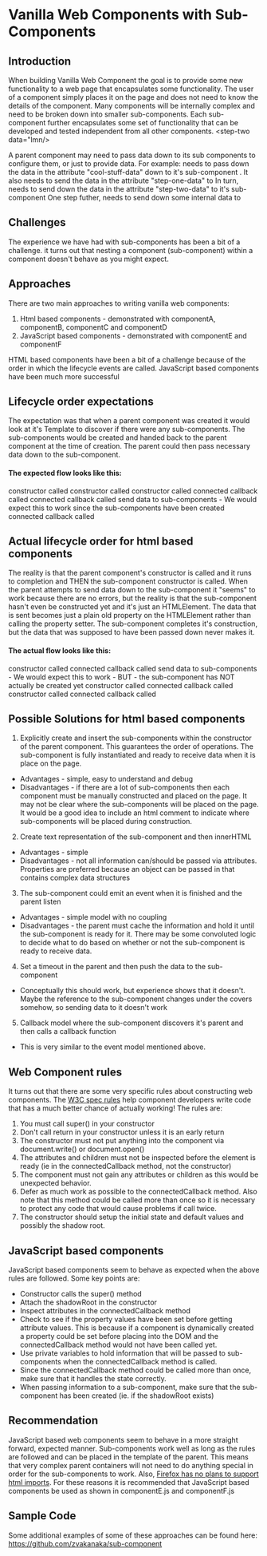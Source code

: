 # Vanilla Web Components with Sub-Components

## Introduction

When building Vanilla Web Component the goal is to provide some new functionality to a web page that encapsulates some functionality.  The user of a component simply places it on the page and does not need to know the details of the component. Many components will be internally complex and need to be broken down into smaller sub-components. Each sub-component further encapsulates some set of functionality that can be developed and tested independent from all other components.
<do-amazing-things cool-stuff-data="abc"  step-one-data="efg">
	<do-cool-stuff step-two-data="lmn" step-one-data="efg">
		<step-one data="efg">
			<step-two data="lmn/>
		</step-one>
	</do-cool-stuff>
</do-amazing-things>

A parent component may need to pass data down to its sub components to configure them, or just to provide data. For example:
<do-amazing-things> needs to pass down the data in the attribute "cool-stuff-data" down to it's sub-component <do-cool-stuff>. It also needs to send the data in the attribute "step-one-data" to <do-cool-stuff>
In turn, <do-cool-stuff> needs to send down the data in the attribute "step-two-data" to it's sub-component <step-one>
One step futher, <step-on> needs to send down some internal data to <step-two>


## Challenges
The experience we have had with sub-components has been a bit of a challenge. it turns out that nesting a component (sub-component) within a component doesn't behave as you might expect.

## Approaches
There are two main approaches to writing vanilla web components:
1. Html based components - demonstrated with componentA, componentB, componentC and componentD
2. JavaScript based components - demonstrated with componentE and componentF

HTML based components have been a bit of a challenge because of the order in which the lifecycle events are called.
JavaScript based components have been much more successful

## Lifecycle order expectations
The expectation was that when a parent component was created it would look at it's Template to discover if there were any sub-components. The sub-components would be created and handed back to the parent component at the time of creation. The parent could then pass necessary data down to the sub-component.

#### The expected flow looks like this:

<do-cool-stuff> constructor called
	<step-one> constructor called
		<step-two> constructor called
		<step-two> connected callback called
	<step-one> connected callback called
<do-cool-stuff> send data to sub-components  - We would expect this to work since the sub-components have been created
<do-cool-stuff> connected callback called

## Actual lifecycle order for html based components
The reality is that the parent component's constructor is called and it runs to completion and THEN the sub-component constructor is called. When the parent attempts to send data down to the sub-component it "seems" to work because there are no errors, but the reality is that the sub-component hasn't even be constructed yet and it's just an HTMLElement. The data that is sent becomes just a plain old property on the HTMLElement rather than calling the property setter. The sub-component completes it's construction, but the data that was supposed to have been passed down never makes it.

#### The actual flow looks like this:

<do-cool-stuff> constructor called
<do-cool-stuff> connected callback called
<do-cool-stuff> send data to sub-components  - We would expect this to work - BUT - the sub-component has NOT actually be created yet
<step-one> constructor called
<step-one> connected callback called
<step-two> constructor called
<step-two> connected callback called

## Possible Solutions for html based components

1. Explicitly create and insert the sub-components within the constructor of the parent component. This guarantees the order of operations. The sub-component is fully instantiated and ready to receive data when it is place on the page.
  * Advantages - simple, easy to understand and debug
  * Disadvantages - if there are a lot of sub-components then each component must be manually constructed and placed on the page. It may not be clear where the sub-components will be placed on the page. It would be a good idea to include an html comment to indicate where sub-components will be placed during construction.
2. Create text representation of the sub-component and then innerHTML
  * Advantages - simple
  * Disadvantages - not all information can/should be passed via attributes. Properties are preferred because an object can be passed in that contains complex data structures
3. The sub-component could emit an event when it is finished and the parent listen
  * Advantages - simple model with no coupling
  * Disadvantages - the parent must cache the information and hold it until the sub-component is ready for it. There may be some convoluted logic to decide what to do based on whether or not the sub-component is ready to receive data.
4. Set a timeout in the parent and then push the data to the sub-component
  * Conceptually this should work, but experience shows that it doesn't. Maybe the reference to the sub-component changes under the covers somehow, so sending data to it doesn't work
5. Callback model where the sub-component discovers it's parent and then calls a callback function
  * This is very similar to the event model mentioned above.

## Web Component rules
It turns out that there are some very specific rules about constructing web components. The [W3C spec rules](https://w3c.github.io/webcomponents/spec/custom/#custom-element-conformance) help component developers write code that has a much better chance of actually working! The rules are:

1. You must call super() in your constructor
2. Don't call return in your constructor unless it is an early return
3. The constructor must not put anything into the component via document.write() or document.open()
4. The attributes and children must not be inspected before the element is ready (ie in the connectedCallback method, not the constructor)
5. The component must not gain any attributes or children as this would be unexpected behavior.
6. Defer as much work as possible to the connectedCallback method. Also note that this method could be called more than once so it is necessary to protect any code that would cause problems if call twice.
7. The constructor should setup the initial state and default values and possibly the shadow root.

## JavaScript based components
JavaScript based components seem to behave as expected when the above rules are followed. Some key points are:

* Constructor calls the super() method
* Attach the shadowRoot in the constructor
* Inspect attributes in the connectedCallback method
* Check to see if the property values have been set before getting attribute values. This is because if a component is dynamically created a property could be set before placing into the DOM and the connectedCallback method would not have been called yet.
* Use private variables to hold information that will be passed to sub-components when the connectedCallback method is called.
* Since the connectedCallback method could be called more than once, make sure that it handles the state correctly.
* When passing information to a sub-component, make sure that the sub-component has been created (ie. if the shadowRoot exists)


## Recommendation
JavaScript based web components seem to behave in a more straight forward, expected manner. Sub-components work well as long as the rules are followed and can be placed in the template of the parent. This means that very complex parent containers will not need to do anything special in order for the sub-components to work. Also, [Firefox has no plans to support html imports](http://caniuse.com/#feat=imports). For these reasons it is recommended that JavaScript based components be used as shown in componentE.js and componentF.js

## Sample Code
Some additional examples of some of these approaches can be found here:
https://github.com/zvakanaka/sub-component
